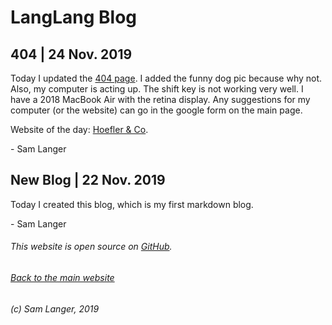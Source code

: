 # LangLang Blog

## 404 | 24 Nov. 2019
Today I updated the [404 page](langlang.tech/langlang.tech/langlang.tech/langlang.tech/langlang.tech/langlang.tech/langlang.tech/langlang.tech/langlang.tech/langlang.tech/langlang.tech/langlang.tech/langlang.tech/langlang.tech/langlang.tech/langlang.tech/langlang.tech/langlang.tech/langlang.tech/langlang.tech/langlang.tech/langlang.tech/langlang.tech/langlang.tech/langlang.tech/langlang.tech/langlang.tech/langlang.tech/langlang.tech/langlang.tech/langlang.tech/langlang.tech/langlang.tech/langlang.tech/langlang.tech/langlang.tech/langlang.tech/langlang.tech/langlang.tech/langlang.tech/langlang.tech/langlang.tech). I added the funny dog pic because why not. Also, my computer is acting up. The shift key is not working very well. I have a 2018 MacBook Air with the retina display. Any suggestions for my computer (or the website) can go in the google form on the main page.

Website of the day: [Hoefler & Co](https://typography.com).

\- Sam Langer

## New Blog | 22 Nov. 2019
Today I created this blog, which is my first markdown blog.

\- Sam Langer


###### This website is open source on [GitHub](https://github.com/KazZBodnar/KazZBodnar.github.io).

###### [Back to the main website](/index.html)

###### (c) Sam Langer, 2019
